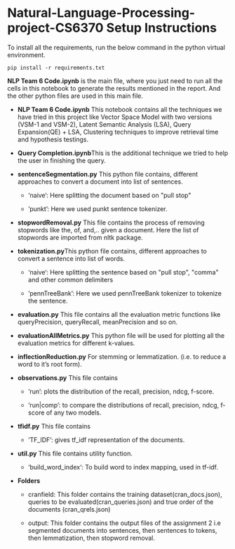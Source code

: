 # Natural-Language-Processing-project-CS6370 Setup Instructions

To install all the requirements, run the below command in the python
virtual environment. 

`pip install -r requirements.txt`

**NLP Team 6 Code.ipynb** is the main file, where you just need to run all the cells
in this notebook to generate the results mentioned in the report. And
the other python files are used in this main file.

-   **NLP Team 6 Code.ipynb** This notebook contains all the techniques
    we have tried in this project like Vector Space Model with two
    versions (VSM-1 and VSM-2), Latent Semantic Analysis (LSA), Query
    Expansion(QE) + LSA, Clustering techniques to improve retrieval time
    and hypothesis testings.

-   **Query Completion.ipynb**This is the additional technique we tried
    to help the user in finishing the query.

-   **sentenceSegmentation.py** This python file contains, different
    approaches to convert a document into list of sentences.

    -   ‘naive‘: Here splitting the document based on "pull stop"

    -   ’punkt’: Here we used punkt sentence tokenizer.

-   **stopwordRemoval.py** This file contains the process of removing
    stopwords like the, of, and,.. given a document. Here the list of
    stopwords are imported from nltk package.

-   **tokenization.py**This python file contains, different approaches
    to convert a sentence into list of words.

    -   ‘naive‘: Here splitting the sentence based on "pull stop",
        "comma" and other common delimiters

    -   ’pennTreeBank’: Here we used pennTreeBank tokenizer to tokenize
        the sentence.

-   **evaluation.py** This file contains all the evaluation metric
    functions like queryPrecision, queryRecall, meanPrecision and so on.

-   **evaluationAllMetrics.py** This python file will be used for
    plotting all the evaluation metrics for different k-values.

-   **inflectionReduction.py** For stemming or lemmatization. (i.e. to
    reduce a word to it’s root form).

-   **observations.py** This file contains

    -   ’run’: plots the distribution of the recall, precision, ndcg,
        f-score.

    -   ’run|comp’: to compare the distributions of recall, precision,
        ndcg, f-score of any two models.

-   **tfidf.py** This file contains

    -   ’TF\_IDF’: gives tf\_idf representation of the documents.

-   **util.py** This file contains utility function.

    -   ‘build\_word\_index‘: To build word to index mapping, used in
        tf-idf.

-   **Folders**

    -   cranfield: This folder contains the training
        dataset(cran\_docs.json), queries to be
        evaluated(cran\_queries.json) and true order of the documents
        (cran\_qrels.json)

    -   output: This folder contains the output files of the assignment
        2 i.e segmented documents into sentences, then sentences to
        tokens, then lemmatization, then stopword removal.

